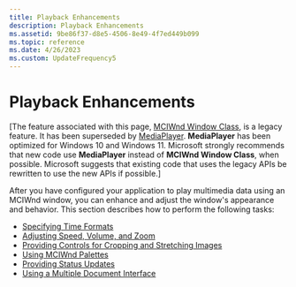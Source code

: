 ```yaml
---
title: Playback Enhancements
description: Playback Enhancements
ms.assetid: 9be86f37-d8e5-4506-8e49-4f7ed449b099
ms.topic: reference
ms.date: 4/26/2023
ms.custom: UpdateFrequency5
---
```


# Playback Enhancements

\[The feature associated with this page, [MCIWnd Window Class](/windows/win32/multimedia/mciwnd-window-class), is a legacy feature. It has been superseded by [MediaPlayer](/uwp/api/Windows.Media.Playback.MediaPlayer). **MediaPlayer** has been optimized for Windows 10 and Windows 11. Microsoft strongly recommends that new code use **MediaPlayer** instead of **MCIWnd Window Class**, when possible. Microsoft suggests that existing code that uses the legacy APIs be rewritten to use the new APIs if possible.\]

After you have configured your application to play multimedia data using an MCIWnd window, you can enhance and adjust the window's appearance and behavior. This section describes how to perform the following tasks:

-   [Specifying Time Formats](specifying-time-formats.md)
-   [Adjusting Speed, Volume, and Zoom](adjusting-speed--volume--and-zoom.md)
-   [Providing Controls for Cropping and Stretching Images](providing-controls-for-cropping-and-stretching-images.md)
-   [Using MCIWnd Palettes](using-mciwnd-palettes.md)
-   [Providing Status Updates](providing-status-updates.md)
-   [Using a Multiple Document Interface](using-a-multiple-document-interface.md)

 

 




